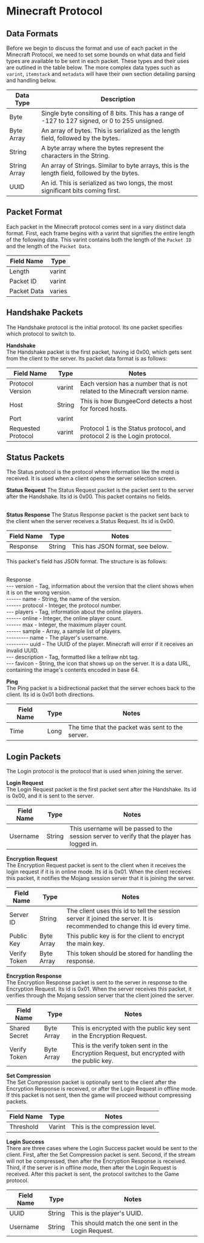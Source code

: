 Minecraft Protocol
==================

Data Formats
------------

Before we begin to discuss the format and use of each packet in the Minecraft Protocol,
we need to set some bounds on what data and field types are available to be sent in each packet.
These types and their uses are outlined in the table below.
The more complex data types such as `varint`, `itemstack` and `metadata` will have their own section detailing parsing and handling below.

Data Type    | Description
------------ | -----------
Byte         | Single byte consiting of 8 bits. This has a range of -127 to 127 signed, or 0 to 255 unsigned.
Byte Array   | An array of bytes. This is serialized as the length field, followed by the bytes.
String       | A byte array where the bytes represent the characters in the String.
String Array | An array of Strings. Similar to byte arrays, this is the length field, followed by the bytes.
UUID         | An id. This is serialized as two longs, the most significant bits coming first.


Packet Format
-------------

Each packet in the Minecraft protocol comes sent in a vary distinct data format.
First, each frame begins with a varint that signifies the entire length of the following data.
This varint contains both the length of the `Packet ID` and the length of the `Packet Data`.

Field Name  | Type
----------- | -------
Length      | varint
Packet ID   | varint
Packet Data | varies

Handshake Packets
-----------------

The Handshake protocol is the initial protocol. Its one packet specifies which protocol to switch to.

**Handshake**<br>
The Handshake packet is the first packet, having id 0x00, which gets sent from the client to the server. Its packet data format is as follows:

Field Name         | Type   | Notes
---------------    | ------ | ------
Protocol Version   | varint | Each version has a number that is not related to the Minecraft version name.
Host               | String | This is how BungeeCord detects a host for forced hosts.
Port               | varint | 
Requested Protocol | varint | Protocol 1 is the Status protocol, and protocol 2 is the Login protocol.

Status Packets
--------------

The Status protocol is the protocol where information like the motd is received. It is used when a client opens the server selection screen.

**Status Request**
The Status Request packet is the packet sent to the server after the Handshake. Its id is 0x00. This packet contains no fields.<br><br>

**Status Response**
The Status Response packet is the packet sent back to the client when the server receives a Status Request. Its id is 0x00.

Field Name   | Type   | Notes
------------ | ------ | ------
Response     | String | This has JSON format, see below.

This packet's field has JSON format. The structure is as follows:<br><br>

Response<br>
--- version - Tag, information about the version that the client shows when it is on the wrong version.<br>
------ name - String, the name of the version.<br>
------ protocol - Integer, the protocol number.<br>
--- players - Tag, information about the online players.<br>
------ online - Integer, the online player count.<br>
------ max - Integer, the maximum player count.<br>
------ sample - Array, a sample list of players.<br>
--------- name - The player's username.<br>
--------- uuid - The UUID of the player. Minecraft will error if it receives an invalid UUID.<br>
--- description - Tag, formatted like a tellraw nbt tag.<br>
--- favicon - String, the icon that shows up on the server. It is a data URL, containing the image's contents encoded in base 64.<br>

**Ping**<br>
The Ping packet is a bidirectional packet that the server echoes back to the client. Its id is 0x01 both directions.

Field Name   | Type   | Notes
------------ | ------ | -------
Time         | Long   | The time that the packet was sent to the server.

Login Packets
-------------

The Login protocol is the protocol that is used when joining the server.

**Login Request**<br>
The Login Request packet is the first packet sent after the Handshake. Its id is 0x00, and it is sent to the server.

Field Name  | Type   | Notes
----------- | ------ | -------
Username    | String | This username will be passed to the session server to verify that the player has logged in.

**Encryption Request**<br>
The Encryption Request packet is sent to the client when it receives the login request if it is in online mode. Its id is 0x01. When the client receives this packet, it notifies the Mojang session server that it is joining the server.

Field Name   | Type       | Notes
-----------  | ---------- | ------
Server ID    | String     | The client uses this id to tell the session server it joined the server. It is recommended to change this id every time.
Public Key   | Byte Array | This public key is for the client to encrypt the main key.
Verify Token | Byte Array | This token should be stored for handling the response.

**Encryption Response**<br>
The Encryption Response packet is sent to the server in response to the Encryption Request. Its id is 0x01. When the server receives this packet, it verifies through the Mojang session server that the client joined the server.

Field Name    | Type       | Notes
------------- | ---------- | --------
Shared Secret | Byte Array | This is encrypted with the public key sent in the Encryption Request.
Verify Token  | Byte Array | This is the verify token sent in the Encryption Request, but encrypted with the public key.

**Set Compression**<br>
The Set Compression packet is optionally sent to the client after the Encryption Response is received, or after the Login Request in offline mode. If this packet is not sent, then the game will proceed without compressing packets.

Field Name    | Type     | Notes
------------- | -------- | -------
Threshold     | Varint   | This is the compression level.

**Login Success**<br>
There are three cases where the Login Success packet would be sent to the client. First, after the Set Compression packet is sent. Second, if the stream will not be compressed, then after the Encryption Response is received. Third, if the server is in offline mode, then after the Login Request is received. After this packet is sent, the protocol switches to the Game protocol.

Field Name   | Type    | Notes
------------ | ------- | ---------
UUID         | String  | This is the player's UUID.
Username     | String  | This should match the one sent in the Login Request.
